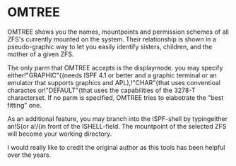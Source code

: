 # OMTREE
OMTREE shows you the names, mountpoints and permission schemes of all ZFS's currently mounted on the system. Their relationship is shown in a pseudo-graphic way to let you easily identify sisters, children, and the mother of a given ZFS.                                            

The only parm that OMTREE accepts is the displaymode. you may specify either!"GRAPHIC"{(needs ISPF 4.1 or better and a graphic terminal or an emulator that supports graphics and APL),!"CHAR"{that uses conventioal charactes or!"DEFAULT"{that uses the capabilities of the 3278-T characterset. If no parm is specified, OMTREE tries to elabotrate the "best fitting" one.                                                   

As an additional feature, you may branch into the ISPF-shell by typingeither an!S{or a!/{in front of the ISHELL-field. The mountpoint of the selected ZFS will become your working directory.                    

I would really like to credit the original author as this tools has been helpful over the years.
